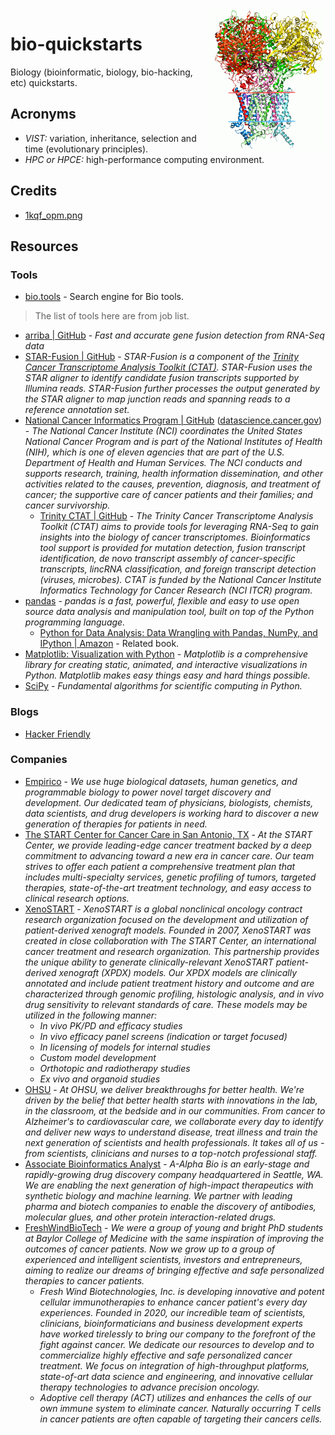 <img src="assets/1kqf_opm.png" alt="Protein structure (3D)" style="width: 190px;" align="right">

# bio-quickstarts
Biology (bioinformatic, biology, bio-hacking, etc) quickstarts.

## Acronyms
- *VIST:* variation, inheritance, selection and time (evolutionary principles).
- *HPC or HPCE:* high-performance computing environment.

## Credits
- [1kqf_opm.png](https://en.wikipedia.org/wiki/File:1kqf_opm.png)

## Resources
### Tools
- [bio.tools](https://bio.tools/) - Search engine for Bio tools.
> The list of tools here are from job list.
- [arriba | GitHub](https://github.com/suhrig/arriba/) - *Fast and accurate gene fusion detection from RNA-Seq data*
- [STAR-Fusion | GitHub](https://github.com/STAR-Fusion/STAR-Fusion) - *STAR-Fusion is a component of the [Trinity Cancer Transcriptome Analysis Toolkit (CTAT)](https://github.com/NCIP/Trinity_CTAT/wiki). STAR-Fusion uses the STAR aligner to identify candidate fusion transcripts supported by Illumina reads. STAR-Fusion further processes the output generated by the STAR aligner to map junction reads and spanning reads to a reference annotation set.*
- [National Cancer Informatics Program | GitHub](https://github.com/NCIP) ([datascience.cancer.gov](http://ncip.nci.nih.gov/)) - *The National Cancer Institute (NCI) coordinates the United States National Cancer Program and is part of the National Institutes of Health (NIH), which is one of eleven agencies that are part of the U.S. Department of Health and Human Services. The NCI conducts and supports research, training, health information dissemination, and other activities related to the causes, prevention, diagnosis, and treatment of cancer; the supportive care of cancer patients and their families; and cancer survivorship.*
    - [Trinity CTAT | GitHub](https://github.com/NCIP/Trinity_CTAT/) - *The Trinity Cancer Transcriptome Analysis Toolkit (CTAT) aims to provide tools for leveraging RNA-Seq to gain insights into the biology of cancer transcriptomes. Bioinformatics tool support is provided for mutation detection, fusion transcript identification, de novo transcript assembly of cancer-specific transcripts, lincRNA classification, and foreign transcript detection (viruses, microbes). CTAT is funded by the National Cancer Institute Informatics Technology for Cancer Research (NCI ITCR) program.*
- [pandas](https://pandas.pydata.org/) - *pandas is a fast, powerful, flexible and easy to use open source data analysis and manipulation tool, built on top of the Python programming language.*
    - [Python for Data Analysis: Data Wrangling with Pandas, NumPy, and IPython | Amazon](https://www.amazon.com/gp/product/1491957662/) - Related book.
- [Matplotlib: Visualization with Python](https://matplotlib.org/) - *Matplotlib is a comprehensive library for creating static, animated, and interactive visualizations in Python. Matplotlib makes easy things easy and hard things possible.*
- [SciPy](https://scipy.org/) - *Fundamental algorithms for scientific computing in Python.*
### Blogs
- [Hacker Friendly](https://hackerfriendly.com/)
### Companies
- [Empirico](https://www.empiricotx.com/) - *We use huge biological datasets, human genetics, and programmable biology to power novel target discovery and development. Our dedicated team of physicians, biologists, chemists, data scientists, and drug developers is working hard to discover a new generation of therapies for patients in need.*
- [The START Center for Cancer Care in San Antonio, TX](https://www.thestartcenter.com/) - *At the START Center, we provide leading-edge cancer treatment backed by a deep commitment to advancing toward a new era in cancer care. Our team strives to offer each patient a comprehensive treatment plan that includes multi-specialty services, genetic profiling of tumors, targeted therapies, state-of-the-art treatment technology, and easy access to clinical research options.*
- [XenoSTART](https://www.xenostart.com/) - *XenoSTART is a global nonclinical oncology contract research organization focused on the development and utilization of patient-derived xenograft models. Founded in 2007, XenoSTART was created in close collaboration with The START Center, an international cancer treatment and research organization. This partnership provides the unique ability to generate clinically-relevant XenoSTART patient-derived xenograft (XPDX) models. Our XPDX models are clinically annotated and include patient treatment history and outcome and are characterized through genomic profiling, histologic analysis, and in vivo drug sensitivity to relevant standards of care. These models may be utilized in the following manner:*
    - *In vivo PK/PD and efficacy studies*
    - *In vivo efficacy panel screens (indication or target focused)*
    - *In licensing of models for internal studies*
    - *Custom model development*
    - *Orthotopic and radiotherapy studies*
    - *Ex vivo and organoid studies*
- [OHSU](https://www.ohsu.edu/) - *At OHSU, we deliver breakthroughs for better health. We're driven by the belief that better health starts with innovations in the lab, in the classroom, at the bedside and in our communities. From cancer to Alzheimer's to cardiovascular care, we collaborate every day to identify and deliver new ways to understand disease, treat illness and train the next generation of scientists and health professionals. It takes all of us - from scientists, clinicians and nurses to a top-notch professional staff.*
- [Associate Bioinformatics Analyst](https://www.aalphabio.com/) - *A-Alpha Bio is an early-stage and rapidly-growing drug discovery company headquartered in Seattle, WA. We are enabling the next generation of high-impact therapeutics with synthetic biology and machine learning. We partner with leading pharma and biotech companies to enable the discovery of antibodies, molecular glues, and other protein interaction-related drugs.*
- [FreshWindBioTech](https://www.freshwindbiotech.com/) - *We were a group of young and bright PhD students at Baylor College of Medicine with the same inspiration of improving the outcomes of cancer patients. Now we grow up to a group of experienced and intelligent scientists, investors and entrepreneurs, aiming to realize our dreams of bringing effective and safe personalized therapies to cancer patients.*
    - *Fresh Wind Biotechnologies, Inc. is developing innovative and potent cellular immunotherapies to enhance cancer patient's every day experiences. Founded in 2020, our incredible team of scientists, clinicians, bioinformaticians and business development experts have worked tirelessly to bring our company to the forefront of the fight against cancer. We dedicate our resources to develop and to commercialize highly effective and safe personalized cancer treatment. We focus on integration of high-throughput platforms,  state-of-art data science and engineering, and innovative cellular therapy technologies to advance precision oncology.*
    - *Adoptive cell therapy (ACT) utilizes and enhances the cells of our own immune system to eliminate cancer. Naturally occurring T cells in cancer patients are often capable of targeting their cancers cells.*
